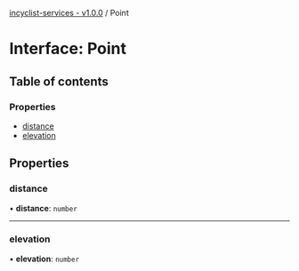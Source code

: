 [incyclist-services - v1.0.0](../README.md) / Point

# Interface: Point

## Table of contents

### Properties

- [distance](Point.md#distance)
- [elevation](Point.md#elevation)

## Properties

### distance

• **distance**: `number`

___

### elevation

• **elevation**: `number`
